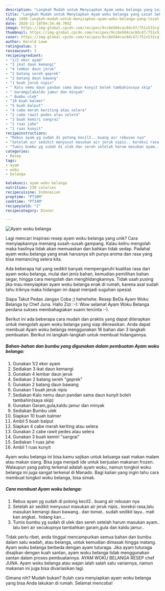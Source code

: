 ```yaml
---
description: "Langkah Mudah untuk Menyiapkan Ayam woku belanga yang Lezat Sekali"
title: "Langkah Mudah untuk Menyiapkan Ayam woku belanga yang Lezat Sekali"
slug: 1490-langkah-mudah-untuk-menyiapkan-ayam-woku-belanga-yang-lezat-sekali
date: 2020-11-18T04:34:40.705Z
image: https://img-global.cpcdn.com/recipes/9cc8e504cac8dc47/751x532cq70/ayam-woku-belanga-foto-resep-utama.jpg
thumbnail: https://img-global.cpcdn.com/recipes/9cc8e504cac8dc47/751x532cq70/ayam-woku-belanga-foto-resep-utama.jpg
cover: https://img-global.cpcdn.com/recipes/9cc8e504cac8dc47/751x532cq70/ayam-woku-belanga-foto-resep-utama.jpg
author: Harold Lowe
ratingvalue: 3
reviewcount: 3
recipeingredient:
- "1/2 ekor ayam"
- "3 ikat daun kemangi"
- "4 lembar daun jeruk"
- "2 batang sereh geprek"
- "2 batang daun bawang"
- "1 buah jeruk nipis"
- " Kalo nemu daun pandan sama daun kunyit boleh tambahinsaya skip"
- " Garamgulakaldu jamur dan minyak"
- " Bumbu ulek"
- "10 buah balmer"
- "5 buah balput"
- "4 cabe merah keriting atau selera"
- "2 cabe rawit pedes atau selera"
- "3 buah kemiri sangrai"
- "1 ruas jahe"
- "1 ruas kunyit"
recipeinstructions:
- "Rebus ayam yg sudah di potong kecil2.. buang air rebusan nya"
- "Setelah air sedikit menyusut masukan air jeruk nipis.. koreksi rasa,lalu masukan kemangi daun bawang.. dan tomat.. sudah sedikit layu.. mati kan angkat.. hidang kan..."
- "Tumis bumbu yg sudah di ulek dan sereh setelah harum masukan ayam.. lalu beri air secukupnya tambahkan garam,gula dan kaldu jamur.."
categories:
- Resep
tags:
- ayam
- woku
- belanga

katakunci: ayam woku belanga 
nutrition: 239 calories
recipecuisine: Indonesian
preptime: "PT10M"
cooktime: "PT34M"
recipeyield: "2"
recipecategory: Dinner

---
```



![Ayam woku belanga](https://img-global.cpcdn.com/recipes/9cc8e504cac8dc47/751x532cq70/ayam-woku-belanga-foto-resep-utama.jpg)

Lagi mencari inspirasi resep ayam woku belanga yang unik? Cara menyiapkannya memang susah-susah gampang. Kalau keliru mengolah maka hasilnya tidak akan memuaskan dan bahkan tidak sedap. Padahal ayam woku belanga yang enak harusnya sih punya aroma dan rasa yang bisa memancing selera kita.

Ada beberapa hal yang sedikit banyak mempengaruhi kualitas rasa dari ayam woku belanga, mulai dari jenis bahan, kemudian pemilihan bahan segar, hingga cara mengolah dan menghidangkannya. Tidak usah pusing jika mau menyiapkan ayam woku belanga enak di rumah, karena asal sudah tahu triknya maka hidangan ini dapat menjadi suguhan spesial.

Siapa Takut Pedas Jangan Coba ;) hehehehe. Resep BeDa Ayam Woku Belanga by Chef Juna. Hallo Zizi :-): Wow selamat Ayam Woku Belanga perdana sukses membahagiakan suami tercinta :-).


Berikut ini ada beberapa cara mudah dan praktis yang dapat diterapkan untuk mengolah ayam woku belanga yang siap dikreasikan. Anda dapat membuat Ayam woku belanga menggunakan 16 bahan dan 3 langkah pembuatan. Berikut ini langkah-langkah untuk membuat hidangannya.

<!--inarticleads1-->

##### Bahan-bahan dan bumbu yang digunakan dalam pembuatan Ayam woku belanga:

1. Gunakan 1/2 ekor ayam
1. Sediakan 3 ikat daun kemangi
1. Gunakan 4 lembar daun jeruk
1. Sediakan 2 batang sereh &#34;geprek&#34;
1. Gunakan 2 batang daun bawang
1. Gunakan 1 buah jeruk nipis
1. Sediakan  Kalo nemu daun pandan sama daun kunyit boleh tambahin(saya skip)
1. Gunakan  Garam,gula,kaldu jamur dan minyak
1. Sediakan  Bumbu ulek
1. Siapkan 10 buah balmer
1. Ambil 5 buah balput
1. Siapkan 4 cabe merah keriting atau selera
1. Gunakan 2 cabe rawit pedes atau selera
1. Gunakan 3 buah kemiri &#34;sangrai&#34;
1. Sediakan 1 ruas jahe
1. Ambil 1 ruas kunyit


Ayam woku belanga ini bisa kamu sajikan untuk keluarga saat makan malam atau makan siang. Bisa juga menjadi ide untuk berjualan makanan frozen. Walaupun yang paling terkenal adalah ayam woku, namun tongkol woku belanga ini juga sangat terkenal di Manado. Bagi kalian yang ingin tahu cara membuat tongkol woku belanga, bisa simak. 

<!--inarticleads2-->

##### Cara membuat Ayam woku belanga:

1. Rebus ayam yg sudah di potong kecil2.. buang air rebusan nya
1. Setelah air sedikit menyusut masukan air jeruk nipis.. koreksi rasa,lalu masukan kemangi daun bawang.. dan tomat.. sudah sedikit layu.. mati kan angkat.. hidang kan...
1. Tumis bumbu yg sudah di ulek dan sereh setelah harum masukan ayam.. lalu beri air secukupnya tambahkan garam,gula dan kaldu jamur..


Tidak perlu ribet, anda tinggal mencampurkan semua bahan dan bumbu dalam satu wadah, atau belanga, untuk kemudian dimasak hingga matang. Ayam woku belanga berbeda dengan ayam tuturaga. Jika ayam tuturaga disajikan dengan kuah santan, ayam woku belanga tidak menggunakan santan dalam proses pembuatannya. AYAM WOKU BELANGA RESEP chef JUNA. Ayam woku belanga atau wajan ialah salah satu variannya, namun makanan ini juga bisa divariasikan lagi. 

Gimana nih? Mudah bukan? Itulah cara menyiapkan ayam woku belanga yang bisa Anda lakukan di rumah. Selamat mencoba!
